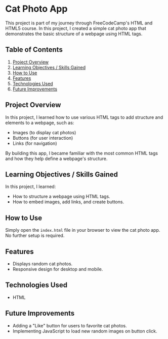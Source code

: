 # Cat Photo App

This project is part of my journey through FreeCodeCamp's HTML and HTML5 course. In this project, I created a simple cat photo app that demonstrates the basic structure of a webpage using HTML tags.

## Table of Contents
1. [Project Overview](#project-overview)
2. [Learning Objectives / Skills Gained](#learning-objectives-skills-gained)
3. [How to Use](#how-to-use)
4. [Features](#features)
5. [Technologies Used](#technologies-used)
6. [Future Improvements](#future-improvements)

## Project Overview
In this project, I learned how to use various HTML tags to add structure and elements to a webpage, such as:

- Images (to display cat photos)
- Buttons (for user interaction)
- Links (for navigation)

By building this app, I became familiar with the most common HTML tags and how they help define a webpage's structure.

## Learning Objectives / Skills Gained
In this project, I learned:
- How to structure a webpage using HTML tags.
- How to embed images, add links, and create buttons.

## How to Use
Simply open the `index.html` file in your browser to view the cat photo app. No further setup is required.

## Features
- Displays random cat photos.
- Responsive design for desktop and mobile.

## Technologies Used
- HTML

## Future Improvements
- Adding a "Like" button for users to favorite cat photos.
- Implementing JavaScript to load new random images on button click.